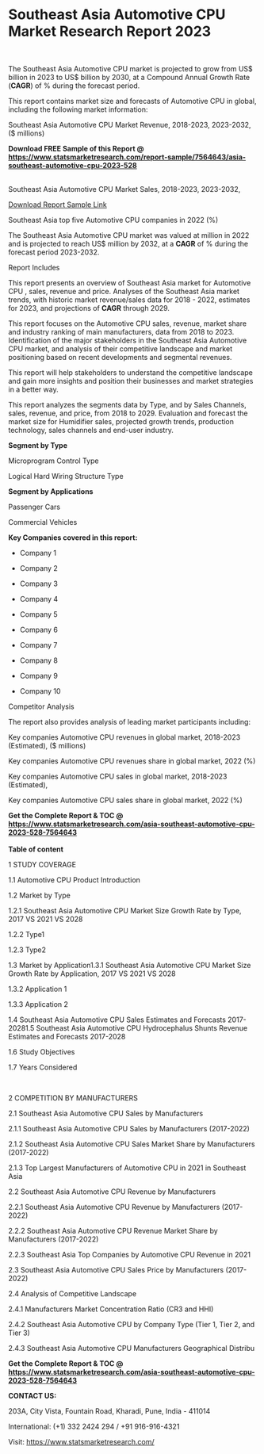 <h1>Southeast Asia Automotive CPU Market Research Report 2023</h1><br/><p>The Southeast Asia Automotive CPU market is projected to grow from US$ billion in 2023 to US$ billion by 2030, at a Compound Annual Growth Rate (<strong>CAGR</strong>) of % during the forecast period.</p><p>
 
 This report contains market size and forecasts of Automotive CPU in global, including the following market information:</p><p>
 
 Southeast Asia Automotive CPU Market Revenue, 2018-2023, 2023-2032, ($ millions)</p><div><b>Download FREE Sample of this Report @ <a href="https://www.statsmarketresearch.com/download-free-sample/7564643/asia-southeast-automotive-cpu-2023-528">https://www.statsmarketresearch.com/report-sample/7564643/asia-southeast-automotive-cpu-2023-528</a></b></div><br><p>
 
 Southeast Asia Automotive CPU Market Sales, 2018-2023, 2023-2032,</p><p><a href="https://www.statsmarketresearch.com/download-free-sample/7564643/asia-southeast-automotive-cpu-2023-528">Download Report Sample Link</a></p><p>
 
 Southeast Asia top five Automotive CPU companies in 2022 (%)</p><p>
 
 The Southeast Asia Automotive CPU market was valued at million in 2022 and is projected to reach US$ million by 2032, at a <strong>CAGR</strong> of % during the forecast period 2023-2032.</p><p>
 
 Report Includes</p><p>
 
 This report presents an overview of Southeast Asia market for Automotive CPU , sales, revenue and price. Analyses of the Southeast Asia market trends, with historic market revenue/sales data for 2018 - 2022, estimates for 2023, and projections of <strong>CAGR</strong> through 2029.</p><p>
 
 This report focuses on the Automotive CPU sales, revenue, market share and industry ranking of main manufacturers, data from 2018 to 2023. Identification of the major stakeholders in the Southeast Asia Automotive CPU market, and analysis of their competitive landscape and market positioning based on recent developments and segmental revenues.</p><p>
 
 This report will help stakeholders to understand the competitive landscape and gain more insights and position their businesses and market strategies in a better way.</p><p>
 
 This report analyzes the segments data by Type, and by Sales Channels, sales, revenue, and price, from 2018 to 2029. Evaluation and forecast the market size for Humidifier sales, projected growth trends, production technology, sales channels and end-user industry.</p><p>
 
  <strong>Segment by Type</strong></p><p>
 
 Microprogram Control Type</p><p>Logical Hard Wiring Structure Type</p><p>
 
 <strong> Segment <strong><strong>by Applications</strong></strong></strong></p><p>
 
 Passenger Cars</p><p>Commercial Vehicles</p><p><strong>Key Companies covered in this report:</strong></p><p>
 
 </p><ul><p></p><li>Company 1</li><p></p><li>Company 2</li><p></p><li>Company 3</li><p></p><li>Company 4</li><p></p><li>Company 5</li><p></p><li>Company 6</li><p></p><li>Company 7</li><p></p><li>Company 8</li><p></p><li>Company 9</li><p></p><li>Company 10</li><p></p></ul><p>Competitor Analysis</p><p>
 
 The report also provides analysis of leading market participants including:</p><p>
 
 Key companies Automotive CPU revenues in global market, 2018-2023 (Estimated), ($ millions)</p><p>
 
 Key companies Automotive CPU revenues share in global market, 2022 (%)</p><p>
 
 Key companies Automotive CPU sales in global market, 2018-2023 (Estimated),</p><p>
 
 Key companies Automotive CPU sales share in global market, 2022 (%)</p><div><b>Get the Complete Report & TOC @ <a href="https://www.statsmarketresearch.com/asia-southeast-automotive-cpu-2023-528-7564643">https://www.statsmarketresearch.com/asia-southeast-automotive-cpu-2023-528-7564643</a></b></div><br><b>Table of content</b><p>1 STUDY COVERAGE<br />
 
 1.1 Automotive CPU Product Introduction<br />
 
 1.2 Market by Type<br />
 
 1.2.1 Southeast Asia Automotive CPU Market Size Growth Rate by Type, 2017 VS 2021 VS 2028<br />
 
 1.2.2 Type1<br />
 
 1.2.3 Type2<br />
 
 1.3 Market by Application1.3.1 Southeast Asia Automotive CPU Market Size Growth Rate by Application, 2017 VS 2021 VS 2028<br />
 
 1.3.2 Application 1<br />
 
 1.3.3 Application 2<br />
 
 1.4 Southeast Asia Automotive CPU Sales Estimates and Forecasts 2017-20281.5 Southeast Asia Automotive CPU Hydrocephalus Shunts Revenue Estimates and Forecasts 2017-2028<br />
 
 1.6 Study Objectives<br />
 
 1.7 Years Considered<br />
 
 <br />
 
 2 COMPETITION BY MANUFACTURERS<br />
 
 2.1 Southeast Asia Automotive CPU Sales by Manufacturers<br />
 
 2.1.1 Southeast Asia Automotive CPU Sales by Manufacturers (2017-2022)<br />
 
 2.1.2 Southeast Asia Automotive CPU Sales Market Share by Manufacturers (2017-2022)<br />
 
 2.1.3 Top Largest Manufacturers of Automotive CPU in 2021 in Southeast Asia<br />
 
 2.2 Southeast Asia Automotive CPU Revenue by Manufacturers<br />
 
 2.2.1 Southeast Asia Automotive CPU Revenue by Manufacturers (2017-2022)<br />
 
 2.2.2 Southeast Asia Automotive CPU Revenue Market Share by Manufacturers (2017-2022)<br />
 
 2.2.3 Southeast Asia Top Companies by Automotive CPU Revenue in 2021<br />
 
 2.3 Southeast Asia Automotive CPU Sales Price by Manufacturers (2017-2022)<br />
 
 2.4 Analysis of Competitive Landscape<br />
 
 2.4.1 Manufacturers Market Concentration Ratio (CR3 and HHI)<br />
 
 2.4.2 Southeast Asia Automotive CPU by Company Type (Tier 1, Tier 2, and Tier 3)<br />
 
 2.4.3 Southeast Asia Automotive CPU Manufacturers Geographical Distribu<br><div><b>Get the Complete Report & TOC @ <a href="https://www.statsmarketresearch.com/asia-southeast-automotive-cpu-2023-528-7564643">https://www.statsmarketresearch.com/asia-southeast-automotive-cpu-2023-528-7564643</a></b></div></p>
 
 <b>CONTACT US:</b><br>
 
 203A, City Vista, Fountain Road, Kharadi, Pune, India - 411014 <br>
 
 International: (+1) 332 2424 294 / +91 916-916-4321<br>
 
 Visit: <a href="https://www.statsmarketresearch.com/">https://www.statsmarketresearch.com/</a>
 
 <br>